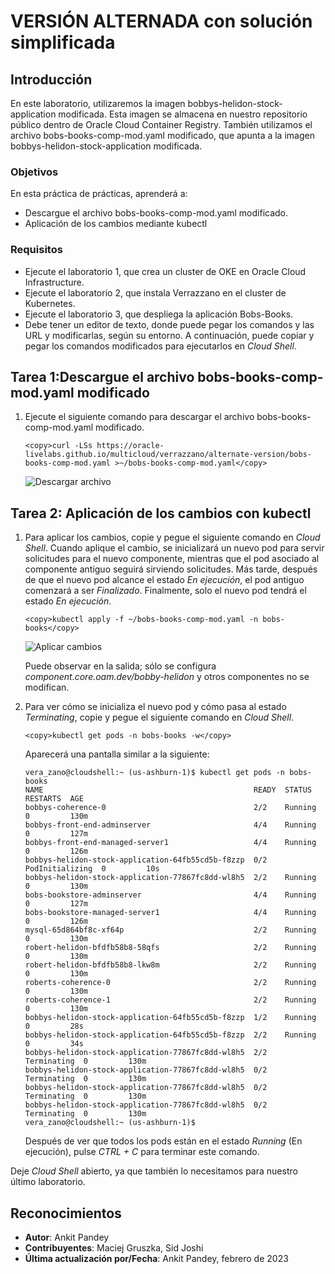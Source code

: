 # VERSIÓN ALTERNADA con solución simplificada

## Introducción

En este laboratorio, utilizaremos la imagen bobbys-helidon-stock-application modificada. Esta imagen se almacena en nuestro repositorio público dentro de Oracle Cloud Container Registry. También utilizamos el archivo bobs-books-comp-mod.yaml modificado, que apunta a la imagen bobbys-helidon-stock-application modificada.

### Objetivos

En esta práctica de prácticas, aprenderá a:

*   Descargue el archivo bobs-books-comp-mod.yaml modificado.
*   Aplicación de los cambios mediante kubectl

### Requisitos

*   Ejecute el laboratorio 1, que crea un cluster de OKE en Oracle Cloud Infrastructure.
*   Ejecute el laboratorio 2, que instala Verrazzano en el cluster de Kubernetes.
*   Ejecute el laboratorio 3, que despliega la aplicación Bobs-Books.
*   Debe tener un editor de texto, donde puede pegar los comandos y las URL y modificarlas, según su entorno. A continuación, puede copiar y pegar los comandos modificados para ejecutarlos en _Cloud Shell_.

## Tarea 1:Descargue el archivo bobs-books-comp-mod.yaml modificado

1.  Ejecute el siguiente comando para descargar el archivo bobs-books-comp-mod.yaml modificado.
    
        <copy>curl -LSs https://oracle-livelabs.github.io/multicloud/verrazzano/alternate-version/bobs-books-comp-mod.yaml >~/bobs-books-comp-mod.yaml</copy>
        
    
    ![Descargar archivo](images/downloadfile.png " ")
    

## Tarea 2: Aplicación de los cambios con kubectl

1.  Para aplicar los cambios, copie y pegue el siguiente comando en _Cloud Shell_. Cuando aplique el cambio, se inicializará un nuevo pod para servir solicitudes para el nuevo componente, mientras que el pod asociado al componente antiguo seguirá sirviendo solicitudes. Más tarde, después de que el nuevo pod alcance el estado _En ejecución_, el pod antiguo comenzará a ser _Finalizado_. Finalmente, solo el nuevo pod tendrá el estado _En ejecución_.
    
        <copy>kubectl apply -f ~/bobs-books-comp-mod.yaml -n bobs-books</copy>
        
    
    ![Aplicar cambios](images/applychanges.png " ")
    
    Puede observar en la salida; sólo se configura _component.core.oam.dev/bobby-helidon_ y otros componentes no se modifican.
    
2.  Para ver cómo se inicializa el nuevo pod y cómo pasa al estado _Terminating_, copie y pegue el siguiente comando en _Cloud Shell_.
    
        <copy>kubectl get pods -n bobs-books -w</copy>
        
    
    Aparecerá una pantalla similar a la siguiente:
    
        vera_zano@cloudshell:~ (us-ashburn-1)$ kubectl get pods -n bobs-books
        NAME                                               READY  STATUS   RESTARTS  AGE
        bobbys-coherence-0                                 2/2    Running  0         130m
        bobbys-front-end-adminserver                       4/4    Running  0         127m
        bobbys-front-end-managed-server1                   4/4    Running  0         126m
        bobbys-helidon-stock-application-64fb55cd5b-f8zzp  0/2    PodInitializing  0         10s
        bobbys-helidon-stock-application-77867fc8dd-wl8h5  2/2    Running  0         130m
        bobs-bookstore-adminserver                         4/4    Running  0         127m
        bobs-bookstore-managed-server1                     4/4    Running  0         126m
        mysql-65d864bf8c-xf64p                             2/2    Running  0         130m
        robert-helidon-bfdfb58b8-58qfs                     2/2    Running  0         130m
        robert-helidon-bfdfb58b8-lkw8m                     2/2    Running  0         130m
        roberts-coherence-0                                2/2    Running  0         130m
        roberts-coherence-1                                2/2    Running  0         130m
        bobbys-helidon-stock-application-64fb55cd5b-f8zzp  1/2    Running  0         28s
        bobbys-helidon-stock-application-64fb55cd5b-f8zzp  2/2    Running  0         34s
        bobbys-helidon-stock-application-77867fc8dd-wl8h5  2/2    Terminating  0         130m
        bobbys-helidon-stock-application-77867fc8dd-wl8h5  0/2    Terminating  0         130m
        bobbys-helidon-stock-application-77867fc8dd-wl8h5  0/2    Terminating  0         130m
        bobbys-helidon-stock-application-77867fc8dd-wl8h5  0/2    Terminating  0         130m
        vera_zano@cloudshell:~ (us-ashburn-1)$
        
    
    Después de ver que todos los pods están en el estado _Running_ (En ejecución), pulse _CTRL + C_ para terminar este comando.
    

Deje _Cloud Shell_ abierto, ya que también lo necesitamos para nuestro último laboratorio.

## Reconocimientos

*   **Autor**: Ankit Pandey
*   **Contribuyentes**: Maciej Gruszka, Sid Joshi
*   **Última actualización por/Fecha**: Ankit Pandey, febrero de 2023